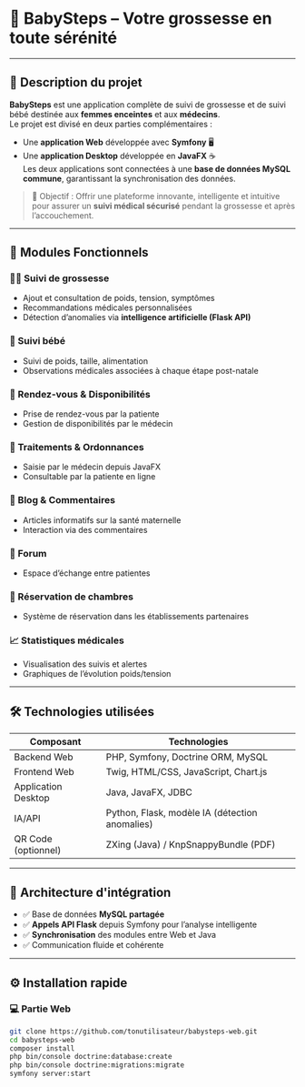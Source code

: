 # 👶 BabySteps – Votre grossesse en toute sérénité

---

## 🌟 Description du projet

**BabySteps** est une application complète de suivi de grossesse et de suivi bébé destinée aux **femmes enceintes** et aux **médecins**.  
Le projet est divisé en deux parties complémentaires :

- Une **application Web** développée avec **Symfony** 🖥️
- Une **application Desktop** développée en **JavaFX** ☕  
Les deux applications sont connectées à une **base de données MySQL commune**, garantissant la synchronisation des données.

> 🎯 Objectif : Offrir une plateforme innovante, intelligente et intuitive pour assurer un **suivi médical sécurisé** pendant la grossesse et après l’accouchement.

---

## 🧩 Modules Fonctionnels

### 👩‍🍼 Suivi de grossesse
- Ajout et consultation de poids, tension, symptômes
- Recommandations médicales personnalisées
- Détection d’anomalies via **intelligence artificielle (Flask API)**

### 👶 Suivi bébé
- Suivi de poids, taille, alimentation
- Observations médicales associées à chaque étape post-natale

### 📅 Rendez-vous & Disponibilités
- Prise de rendez-vous par la patiente
- Gestion de disponibilités par le médecin

### 💊 Traitements & Ordonnances
- Saisie par le médecin depuis JavaFX
- Consultable par la patiente en ligne

### 📰 Blog & Commentaires
- Articles informatifs sur la santé maternelle
- Interaction via des commentaires

### 📢 Forum
- Espace d’échange entre patientes

### 🏥 Réservation de chambres
- Système de réservation dans les établissements partenaires

### 📈 Statistiques médicales
- Visualisation des suivis et alertes
- Graphiques de l’évolution poids/tension

---

## 🛠️ Technologies utilisées

| Composant         | Technologies                                 |
|-------------------|----------------------------------------------|
| Backend Web       | PHP, Symfony, Doctrine ORM, MySQL            |
| Frontend Web      | Twig, HTML/CSS, JavaScript, Chart.js         |
| Application Desktop | Java, JavaFX, JDBC                         |
| IA/API            | Python, Flask, modèle IA (détection anomalies) |
| QR Code (optionnel) | ZXing (Java) / KnpSnappyBundle (PDF)       |

---

## 🔁 Architecture d'intégration

- ✅ Base de données **MySQL partagée**
- ✅ **Appels API Flask** depuis Symfony pour l’analyse intelligente
- ✅ **Synchronisation** des modules entre Web et Java
- ✅ Communication fluide et cohérente

---


## ⚙️ Installation rapide

### 💻 Partie Web

```bash
git clone https://github.com/tonutilisateur/babysteps-web.git
cd babysteps-web
composer install
php bin/console doctrine:database:create
php bin/console doctrine:migrations:migrate
symfony server:start
